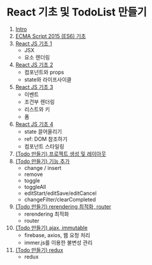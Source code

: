 # React 기초 및 TodoList 만들기

1. [Intro](./reactLec01/readme.md)
2. [ECMA Script 2015 (ES6) 기초](./reactLec02/readme.md)
3. [React JS 기초 1](./reactLec03/readme.md)
    - JSX
    - 요소 렌더링
4. [React JS 기초 2](./reactLec04/readme.md)
    - 컴포넌트와 props
    - state와 라이프사이클
5. [React JS 기초 3](./reactLec05/readme.md)
    - 이벤트
    - 조건부 렌더링
    - 리스트와 키
    - 폼
6. [React JS 기초 4](./reactLec06/readme.md)
    - state 끌어올리기
    - ref: DOM 참조하기
    - 컴포넌트 스타일링
7. [(Todo 만들기) 프로젝트 생성 및 레이아웃](./reactLec07/readme.md)
8. [(Todo 만들기) 기능 추가](./reactLec08/readme.md)
    - change / insert
    - remove
    - toggle
    - toggleAll
    - editStart/editSave/editCancel
    - changeFilter/clearCompleted
9. [(Todo 만들기) rerendering 최적화, router](./reactLec09/readme.md)
    - rerendering 최적화
    - router
10. [(Todo 만들기) ajax, immutable](./reactLec10/readme.md)
    - firebase, axios, 웹 요청 처리
    - immer.js를 이용한 불변성 관리
11. [(Todo 만들기) redux](./reactLec11/readme.md)
    - redux